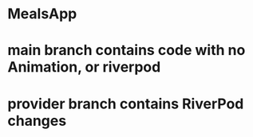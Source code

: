 
# MealsApp

# main branch contains code with no Animation, or riverpod
# provider branch contains RiverPod changes


